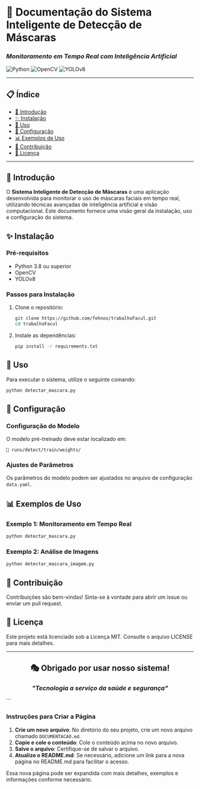 # 📖 Documentação do Sistema Inteligente de Detecção de Máscaras
### *Monitoramento em Tempo Real com Inteligência Artificial*

![Python](https://img.shields.io/badge/Python-3.8+-3776ab?style=for-the-badge&logo=python&logoColor=white)
![OpenCV](https://img.shields.io/badge/OpenCV-4.x-5C3EE8?style=for-the-badge&logo=opencv&logoColor=white)
![YOLOv8](https://img.shields.io/badge/YOLOv8-Ultralytics-FF6B35?style=for-the-badge&logo=yolo&logoColor=white)

</div>

---

## 📋 Índice

- [📝 Introdução](#-introdução)
- [✨ Instalação](#-instalação)
- [🎯 Uso](#-uso)
- [🔧 Configuração](#-configuração)
- [📊 Exemplos de Uso](#-exemplos-de-uso)
- [🤝 Contribuição](#-contribuição)
- [📄 Licença](#-licença)

---

## 📝 Introdução

O **Sistema Inteligente de Detecção de Máscaras** é uma aplicação desenvolvida para monitorar o uso de máscaras faciais em tempo real, utilizando técnicas avançadas de inteligência artificial e visão computacional. Este documento fornece uma visão geral da instalação, uso e configuração do sistema.

## ✨ Instalação

### Pré-requisitos

- Python 3.8 ou superior
- OpenCV
- YOLOv8

### Passos para Instalação

1. Clone o repositório:
   ```bash
   git clone https://github.com/fehnox/trabalhoFacul.git
   cd trabalhoFacul
   ```

2. Instale as dependências:
   ```bash
   pip install -r requirements.txt
   ```

## 🎯 Uso

Para executar o sistema, utilize o seguinte comando:

```bash
python detectar_mascara.py
```

## 🔧 Configuração

### Configuração do Modelo

O modelo pré-treinado deve estar localizado em:
```
📁 runs/detect/train/weights/
```

### Ajustes de Parâmetros

Os parâmetros do modelo podem ser ajustados no arquivo de configuração `data.yaml`.

## 📊 Exemplos de Uso

### Exemplo 1: Monitoramento em Tempo Real

```bash
python detectar_mascara.py
```

### Exemplo 2: Análise de Imagens

```bash
python detectar_mascara_imagem.py
```

## 🤝 Contribuição

Contribuições são bem-vindas! Sinta-se à vontade para abrir um issue ou enviar um pull request.

## 📄 Licença

Este projeto está licenciado sob a Licença MIT. Consulte o arquivo LICENSE para mais detalhes.

---

<div align="center">

## 🎭 **Obrigado por usar nosso sistema!**

### *"Tecnologia a serviço da saúde e segurança"*

</div>
```

### Instruções para Criar a Página

1. **Crie um novo arquivo**: No diretório do seu projeto, crie um novo arquivo chamado `DOCUMENTACAO.md`.
2. **Copie e cole o conteúdo**: Cole o conteúdo acima no novo arquivo.
3. **Salve o arquivo**: Certifique-se de salvar o arquivo.
4. **Atualize o README.md**: Se necessário, adicione um link para a nova página no README.md para facilitar o acesso.

Essa nova página pode ser expandida com mais detalhes, exemplos e informações conforme necessário.